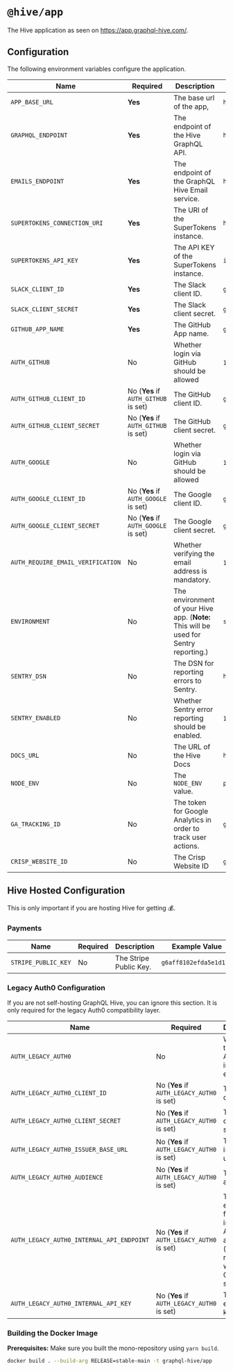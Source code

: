 # `@hive/app`

The Hive application as seen on https://app.graphql-hive.com/.

## Configuration

The following environment variables configure the application.

| Name                              | Required                             | Description                                                                           | Example Value                                        |
| --------------------------------- | ------------------------------------ | ------------------------------------------------------------------------------------- | ---------------------------------------------------- |
| `APP_BASE_URL`                    | **Yes**                              | The base url of the app,                                                              | `https://app.graphql-hive.com`                       |
| `GRAPHQL_ENDPOINT`                | **Yes**                              | The endpoint of the Hive GraphQL API.                                                 | `http://127.0.0.1:4000/graphql`                      |
| `EMAILS_ENDPOINT`                 | **Yes**                              | The endpoint of the GraphQL Hive Email service.                                       | `http://127.0.0.1:6260`                              |
| `SUPERTOKENS_CONNECTION_URI`      | **Yes**                              | The URI of the SuperTokens instance.                                                  | `http://127.0.0.1:3567`                              |
| `SUPERTOKENS_API_KEY`             | **Yes**                              | The API KEY of the SuperTokens instance.                                              | `iliketurtlesandicannotlie`                          |
| `SLACK_CLIENT_ID`                 | **Yes**                              | The Slack client ID.                                                                  | `g6aff8102efda5e1d12e`                               |
| `SLACK_CLIENT_SECRET`             | **Yes**                              | The Slack client secret.                                                              | `g12e552xx54xx2b127821dc4abc4491dxxxa6b187`          |
| `GITHUB_APP_NAME`                 | **Yes**                              | The GitHub App name.                                                                  | `graphql-hive-self-hosted`                           |
| `AUTH_GITHUB`                     | No                                   | Whether login via GitHub should be allowed                                            | `1` (enabled) or `0` (disabled)                      |
| `AUTH_GITHUB_CLIENT_ID`           | No (**Yes** if `AUTH_GITHUB` is set) | The GitHub client ID.                                                                 | `g6aff8102efda5e1d12e`                               |
| `AUTH_GITHUB_CLIENT_SECRET`       | No (**Yes** if `AUTH_GITHUB` is set) | The GitHub client secret.                                                             | `g12e552xx54xx2b127821dc4abc4491dxxxa6b187`          |
| `AUTH_GOOGLE`                     | No                                   | Whether login via GitHub should be allowed                                            | `1` (enabled) or `0` (disabled)                      |
| `AUTH_GOOGLE_CLIENT_ID`           | No (**Yes** if `AUTH_GOOGLE` is set) | The Google client ID.                                                                 | `g6aff8102efda5e1d12e`                               |
| `AUTH_GOOGLE_CLIENT_SECRET`       | No (**Yes** if `AUTH_GOOGLE` is set) | The Google client secret.                                                             | `g12e552xx54xx2b127821dc4abc4491dxxxa6b187`          |
| `AUTH_REQUIRE_EMAIL_VERIFICATION` | No                                   | Whether verifying the email address is mandatory.                                     | `1` (enabled) or `0` (disabled)                      |
| `ENVIRONMENT`                     | No                                   | The environment of your Hive app. (**Note:** This will be used for Sentry reporting.) | `staging`                                            |
| `SENTRY_DSN`                      | No                                   | The DSN for reporting errors to Sentry.                                               | `https://dooobars@o557896.ingest.sentry.io/12121212` |
| `SENTRY_ENABLED`                  | No                                   | Whether Sentry error reporting should be enabled.                                     | `1` (enabled) or `0` (disabled)                      |
| `DOCS_URL`                        | No                                   | The URL of the Hive Docs                                                              | `https://docs.graphql-hive.com`                      |
| `NODE_ENV`                        | No                                   | The `NODE_ENV` value.                                                                 | `production`                                         |
| `GA_TRACKING_ID`                  | No                                   | The token for Google Analytics in order to track user actions.                        | `g6aff8102efda5e1d12e`                               |
| `CRISP_WEBSITE_ID`                | No                                   | The Crisp Website ID                                                                  | `g6aff8102efda5e1d12e`                               |

## Hive Hosted Configuration

This is only important if you are hosting Hive for getting 💰.

### Payments

| Name                | Required | Description            | Example Value          |
| ------------------- | -------- | ---------------------- | ---------------------- |
| `STRIPE_PUBLIC_KEY` | No       | The Stripe Public Key. | `g6aff8102efda5e1d12e` |

### Legacy Auth0 Configuration

If you are not self-hosting GraphQL Hive, you can ignore this section. It is only required for the legacy Auth0 compatibility layer.

| Name                                      | Required                                   | Description                                                                                               | Example Value                               |
| ----------------------------------------- | ------------------------------------------ | --------------------------------------------------------------------------------------------------------- | ------------------------------------------- |
| `AUTH_LEGACY_AUTH0`                       | No                                         | Whether the legacy Auth0 import is enabled.                                                               | `1` (enabled) or `0` (disabled)             |
| `AUTH_LEGACY_AUTH0_CLIENT_ID`             | No (**Yes** if `AUTH_LEGACY_AUTH0` is set) | The Auth0 client ID.                                                                                      | `rDSpExxD8sfqlpF1kbxxLkMNYI2Sxxx`           |
| `AUTH_LEGACY_AUTH0_CLIENT_SECRET`         | No (**Yes** if `AUTH_LEGACY_AUTH0` is set) | The Auth0 client secret.                                                                                  | `e43f156xx54en2b56117dc4abc4491dxxbb6b187`  |
| `AUTH_LEGACY_AUTH0_ISSUER_BASE_URL`       | No (**Yes** if `AUTH_LEGACY_AUTH0` is set) | The Auth0 issuer base url.                                                                                | `https://your-project.us.auth0.com`         |
| `AUTH_LEGACY_AUTH0_AUDIENCE`              | No (**Yes** if `AUTH_LEGACY_AUTH0` is set) | The Auth0 audience                                                                                        | `https://your-project.us.auth0.com/api/v2/` |
| `AUTH_LEGACY_AUTH0_INTERNAL_API_ENDPOINT` | No (**Yes** if `AUTH_LEGACY_AUTH0` is set) | The internal endpoint for importing Auth0 accounts. (**Note:** This route is within the GraphQL service.) | `http://127.0.0.1:4000/__legacy`            |
| `AUTH_LEGACY_AUTH0_INTERNAL_API_KEY`      | No (**Yes** if `AUTH_LEGACY_AUTH0` is set) | The internal endpoint key.                                                                                | `iliketurtles`                              |

### Building the Docker Image

**Prerequisites:** Make sure you built the mono-repository using `yarn build`.

```bash
docker build . --build-arg RELEASE=stable-main -t graphql-hive/app
```
